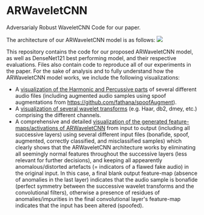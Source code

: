 # ARWaveletCNN
Adversarialy Robust WaveletCNN Code for our paper.

The architecture of our ARWaveletCNN model is as follows:
![](ARWaveletCNN.png)

This repository contains the code for our proposed ARWaveletCNN model, as well as DenseNet121 best performing model, and their respective evaluations. Files also contain code to reproduce all of our experiments in the paper.
For the sake of analysis and to fully understand how the ARWaveletCNN model works, we include the following visualizations:
  - A [visualization of the Harmonic and Percussive parts](https://github.com/fathana/ARWaveletCNN/blob/main/Visualize%20generated%20augmentations%20and%20plot%20harmonic%20and%20percussive%20parts.ipynb) of several different audio files (including augmented audio samples using spoof augmentations from https://github.com/fathana/spoofAugment).
  - A [visualization of several wavelet transforms](https://github.com/fathana/ARWaveletCNN/blob/main/Visualize_wavelet_transforms_of_original_audios_and_their_augmentations.ipynb) (e.g. Haar, db2, dmey, etc.) comprising the different channels.
  - A comprehensive and detailed [visualization of the generated feature-maps/activations of ARWaveletCNN](https://github.com/fathana/ARWaveletCNN/blob/main/waveletCNN_visualize_feature_maps.ipynb) from input to output (including all successive layers) using several different input files (bonafide, spoof, augmented, correctly classified, and misclassified samples) which clearly shows that the ARWaveletCNN architecture works by eliminating all seemingly normal features throughout the successive layers (less relevant for further decisions), and keeping all appearently anomalous/distorted artefacts (= indicators of a flawed fake audio) in the original input. In this case, a final blank output feature-map (absence of anomalies in the last layer) indicates that the audio sample is bonafide (perfect symmetry between the successive wavelet transforms and the convolutional filters), otherwise a presence of residues of anomalies/impurities in the final convolutional layer's feature-map indicates that the input has been altered (spoofed).
